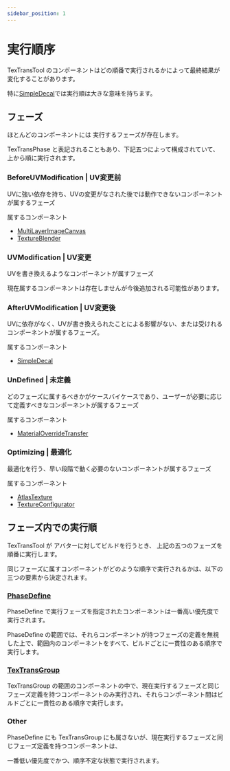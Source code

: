 ```yaml
---
sidebar_position: 1
---
```


# 実行順序

TexTransTool のコンポーネントはどの順番で実行されるかによって最終結果が変化することがあります。

特に[SimpleDecal](/docs/Reference/SimpleDecal)では実行順は大きな意味を持ちます。

## フェーズ

ほとんどのコンポーネントには 実行するフェーズが存在します。

TexTransPhase と表記されることもあり、下記五つによって構成されていて、上から順に実行されます。

### BeforeUVModification | UV変更前

UVに強い依存を持ち、UVの変更がなされた後では動作できないコンポーネントが属するフェーズ

属するコンポーネント

- [MultiLayerImageCanvas](/docs/Reference/MultiLayerImageCanvas)
- [TextureBlender](/docs/Reference/TextureBlender)

### UVModification | UV変更

UVを書き換えるようなコンポーネントが属すフェーズ

現在属するコンポーネントは存在しませんが今後追加される可能性があります。

### AfterUVModification | UV変更後

UVに依存がなく、UVが書き換えられたことによる影響がない、または受けれるコンポーネントが属するフェーズ。

属するコンポーネント

- [SimpleDecal](/docs/Reference/SimpleDecal)

### UnDefined | 未定義

どのフェーズに属するべきかがケースバイケースであり、ユーザーが必要に応じて定義すべきなコンポーネントが属するフェーズ

属するコンポーネント

- [MaterialOverrideTransfer](/docs/Reference/MaterialOverrideTransfer)

### Optimizing | 最適化

最適化を行う、早い段階で動く必要のないコンポーネントが属するフェーズ

属するコンポーネント

- [AtlasTexture](/docs/Reference/AtlasTexture)
- [TextureConfigurator](/docs/Reference/TextureConfigurator)

## フェーズ内での実行順

TexTransTool が アバターに対してビルドを行うとき、 上記の五つのフェーズを順番に実行します。

同じフェーズに属すコンポーネントがどのような順序で実行されるかは、以下の三つの要素から決定されます。

### [PhaseDefine](/docs/Reference/GroupComponent/PhaseDefine)

PhaseDefine で実行フェーズを指定されたコンポーネントは一番高い優先度で実行されます。

PhaseDefine の範囲では、それらコンポーネントが持つフェーズの定義を無視した上で、範囲内のコンポーネントをすべて、ビルドごとに一貫性のある順序で実行します。

### [TexTransGroup](/docs/Reference/GroupComponent/TexTransGroup)

TexTransGroup の範囲のコンポーネントの中で、現在実行するフェーズと同じフェーズ定義を持つコンポーネントのみ実行され、それらコンポーネント間はビルドごとに一貫性のある順序で実行します。

### Other

PhaseDefine にも TexTransGroup にも属さないが、現在実行するフェーズと同じフェーズ定義を持つコンポーネントは、

一番低い優先度でかつ、順序不定な状態で実行されます。
